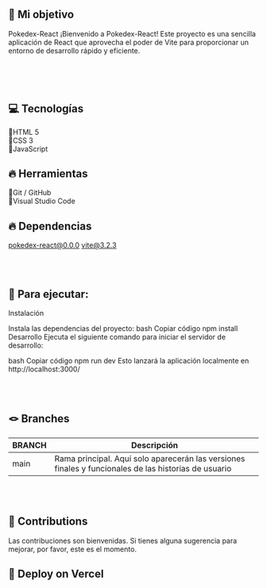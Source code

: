 ## 🎯 Mi objetivo 

Pokedex-React
¡Bienvenido a Pokedex-React! Este proyecto es una sencilla aplicación de React que aprovecha el poder de Vite para proporcionar un entorno de desarrollo rápido y eficiente.




<br><br><br>


## 💻 Tecnologías 
🔹HTML 5  
🔹CSS 3  
🔹JavaScript

## 🔥 Herramientas
🔹Git / GitHub  
🔹Visual Studio Code  

## 🔥 Dependencias
pokedex-react@0.0.0
vite@3.2.3


<br><br>


## 🚀 Para ejecutar: 

Instalación

Instala las dependencias del proyecto:
bash
Copiar código
npm install
Desarrollo
Ejecuta el siguiente comando para iniciar el servidor de desarrollo:

bash
Copiar código
npm run dev
Esto lanzará la aplicación localmente en http://localhost:3000/


<br><br>




## 🪢 Branches 

| BRANCH   | Descripción                                                                      |
| -------- | ------------------------------------------------------------------------------------- |
| main     | Rama principal. Aquí solo aparecerán las versiones finales y funcionales de las historias de usuario|

<br><br>





## 🤝 Contributions 

Las contribuciones son bienvenidas. Si tienes alguna sugerencia para mejorar, por favor, este es el momento.
<br>





## 🔗 Deploy on Vercel 



